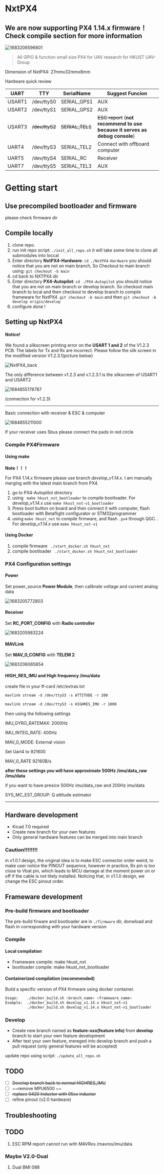 # NxtPX4

## We are now supporting PX4 1.14.x firmware！ Check compile section for more information

<img src="https://raw.githubusercontent.com/Peize-Liu/my-images/master/202309060125077.png" alt="1683206596601"  />

> All GPIO & function small size PX4 for UAV research for HKUST UAV-Group

Dimension of NxtPX4: 27mmx32mmx8mm

Hardware quick review

| UART   | TTY             | SerialName       | Suggest Funcion                                                                      |
| ------ | --------------- | ---------------- | ------------------------------------------------------------------------------------ |
| USART1 | /dev/ttyS0      | SERIAL_GPS1      | AUX                                                                                  |
| USART2 | /dev/ttyS1      | SERIAL_GPS2      | AUX                                                                                  |
| USART3 | ~~/dev/ttyS2~~ | ~~SERIAL_TEL1~~ | ~~ESC report~~ (**not recommend to use because it serves as debug console**) |
| UART4  | /dev/ttyS3      | SERIAL_TEL2      | Connect with offboard computer                                                       |
| UART5  | /dev/ttyS4      | SERIAL_RC        | Receiver                                                                             |
| UART7  | /dev/ttyS5      | SERIAL_TEL3      | AUX                                                                                  |

# Getting start

## Use precompiled bootloader and firmware

please check firmware dir

## Compile locally

1. clone repo.
2. run init repo script:  `./init_all_repo.sh`
   it will take some time to clone all submodules into loccal
3. Enter directory **NxtPX4-Hardware**:     `cd ./NxtPX4-Hardware`
   you should notice that you are not on main branch, So Checkout to main branch using:  `git checkout -b main`
4. cd back to NXTPX4 dir
5. Enter directory **PX4-Autopilot**:   `cd ./PX4-Autopilot`
   you should notice that you are not on main branch or develop branch. So checkout main branch to local and then checkout to develop branch to compile frameware for NxtPX4.
   `git checkout -b main` and then `git checkout -b develop origin/develop`
6. configure done !

## Setting up NxtPX4

#### Notice!

We found a silkscreen printing error on the **USART 1 and 2** of the V1.2.3 PCB. The labels for Tx and Rx are incorrect. Please follow the silk screen in the modified version V1.2.3.1(picture below)

![NxtPX4_back](https://raw.githubusercontent.com/Peize-Liu/my-images/master/202309060125055.png)

The only difference between v1.2.3 and v.1.2.3.1 is the silkscreen of USART1 and USART2

![1684855176787](https://raw.githubusercontent.com/Peize-Liu/my-images/master/202309060125183.png)

(connection for v1.2.3)

---

Basic connection with receiver & ESC & computer

![1684855211000](https://raw.githubusercontent.com/Peize-Liu/my-images/master/202309060125443.png)

If your receiver uses Sbus please connect the pads in red circle

### Compile PX4Firmware

#### Using make

**Note！！！**

For PX4 1.14.x firmware please use branch *develop_v1.14.x*. I am manually merging with the latest main branch from PX4.

1. go to PX4-Autoplilot directory
2. using ` make hkust_nxt_bootloader` to compile bootloader. For *develop_v1.14.x* use `make hkust_nxt-v1_bootloader`
3. Press boot button on board and then connect it with computer, flash bootloader with Betaflight configurator or STM32programmer
4. using `make hkust_nxt` to compile firmware, and flash `.px4` through QGC. . For *develop_v1.14.x* use `make hkust_nxt-v1`

#### Using Docker

1. compile firmware ` ./start_docker.sh hkust_nxt`
2. compile bootloader ` ./start_docker.sh hkust_nxt_bootloader`

### PX4 Configuration settings

#### Power

Set power_source  **Power Module**, then calibrate voltage and current analog data

![1683205772803](https://raw.githubusercontent.com/Peize-Liu/my-images/master/202309060126575.png)

#### Receiver

Set **RC_PORT_CONFIG** with **Radio controller**

![1683205983224](https://raw.githubusercontent.com/Peize-Liu/my-images/master/202309060126964.png)

#### MAVLink

Set **MAV_0_CONFIG** with **TELEM 2**

![1683206065854](https://raw.githubusercontent.com/Peize-Liu/my-images/master/202309060127686.png)

#### HIGH_RES_IMU and High frequency /imu/data

create file in your tf-card  /etc/extras.txt

```txt
mavlink stream -d /dev/ttyS3 -s ATTITUDE -r 200

mavlink stream -d /dev/ttyS3 -s HIGHRES_IMU -r 1000
```

then using the following settings

IMU_GYRO_RATEMAX: 2000Hz

IMU_INTEG_RATE: 400Hz

MAV_0_MODE: External vision

Set Uart4 to 921600

MAV_0_RATE 92160B/s

**after these settings you will have approximate 500Hz /imu/data_raw /imu/data**

if you want to have presice 500Hz imu/data_raw and 200Hz imu/data

SYS_MC_EST_GROUP: Q attitude estimator

---

## Hardware development

* Kicad 7.0 required
* Create new branch for your own features
* Only general hardware features can be merged into main branch

### Caution!!!!!!!!

in v1.0.1 design, the original idea is to make ESC connector order weird, to make user notice the PINOUT sequence, however in practice, Rx pin is too close to Vbat pin, which leads to MCU damage at the moment power on or off if the cable is not titely installed.  Noticing that, in v1.1.0 design, we change the ESC pinout order.

## Frameware development

### Pre-build firmware and bootloader

The pre-build firware and bootloader are in  `./firmware` dir, donwload and flash in corresponding with your hardware version

### Compile

#### Local compilation

* Frameware compile: make hkust_nxt
* bootloader compile: make hkust_nxt_bootloader

#### Containerized compilation (recommended)

Build a specific version of PX4 firmware using docker container.

```bash
Usage:    ./docker_build.sh <branch_name> <frameware_name>
Example:  ./docker_build.sh develop_v1.14.x hkust_nxt-v1
          ./docker_build.sh develop_v1.14.x hkust_nxt-v1_bootloader
```

### Develop

* Create new branch named as **feature-xxx(feature info)** from **develop** branch to start your own feature development
* After test your own feature, mereged into develop branch and push a pull request (only general features will be accepted)

update repo using script: `./update_all_repo.sh`

## TODO

- [ ] ~~Develop branch back to normal HIGHRES_IMU~~
- [ ] ~~remove MPU6500 ~~
- [ ] ~~replace 0420 Inductor with 05xx inductor~~
- [ ] refine pinout (v2.0 hardware)

## Troubleshooting



## TODO
1. ESC RPM report cannot run with MAVRos /mavros/imu/data

### Maybe V2.0-Dual
1. Dual BMI 088
